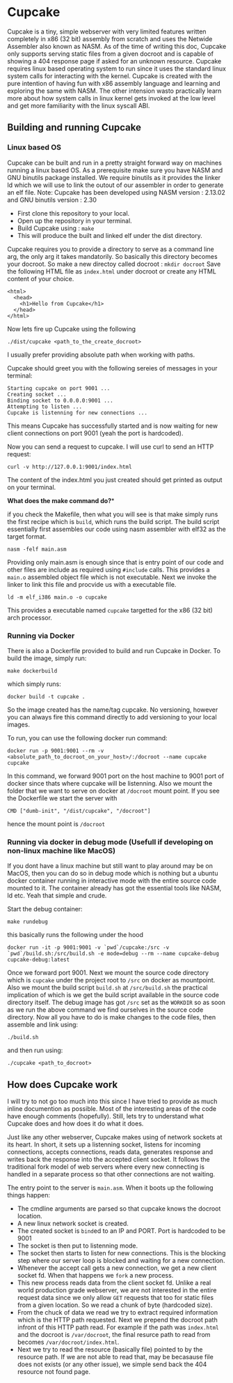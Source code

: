 # Cupcake

Cupcake is a tiny, simple webserver with very limited features written completely in x86 (32 bit) assembly from scratch and uses the Netwide Assembler
also known as NASM. As of the time of writing this doc, Cupcake only supports serving static files from a given docroot and is capable of showing
a 404 response page if asked for an unknown resource. Cupcake requires linux based operating system to run since it uses the standard linux system calls 
for interacting with the kernel.
Cupcake is created with the pure intention of having fun with x86 assembly language and learning and exploring the same with NASM.
The other intension wasto practically learn more about how system calls in linux kernel gets invoked at the low level and get more
familiarity with the linux syscall ABI.

## Building and running Cupcake

### Linux based OS

Cupcake can be built and run in a pretty straight forward way on machines running a linux based OS. As a prerequisite make sure you have NASM and
GNU binutils package installed. We require binutils as it provides the linker ld which we will use to link the outout of our assembler in order
to generate an elf file.
Note: Cupcake has been developed using NASM version :  2.13.02 and GNU binutils version : 2.30

- First clone this repository to your local.
- Open up the repository in your terminal.
- Build Cupcake using : ```make```
- This will produce the built and linked elf under the dist directory.

Cupcake requires you to provide a directory to serve as a command line arg, the only arg it takes mandatorily. So basically this directory becomes your
docroot.
So make a new directoy called docroot : ```mkdir docroot```
Save the following HTML file as ```index.html``` under docroot or create any HTML content of your choice.

```
<html>
  <head>
    <h1>Hello from Cupcake</h1>
  </head>
</html>
```

Now lets fire up Cupcake using the following

```
./dist/cupcake <path_to_the_create_docroot>
```
I usually prefer providing absolute path when working with paths.

Cupcake should greet you with the following sereies of messages in your terminal:
```
Starting cupcake on port 9001 ...
Creating socket ...
Binding socket to 0.0.0.0:9001 ...
Attempting to listen ...
Cupcake is listenning for new connections ...
```

This means Cupcake has successfully started and is now waiting for new client connections on port 9001 (yeah the port is hardcoded).

Now you can send a request to cupcake. I will use curl to send an HTTP request:

```
curl -v http://127.0.0.1:9001/index.html
```

The content of the index.html you just created should get printed as output on your terminal.

**What does the make command do?***

if you check the Makefile, then what you will see is that make simply runs the first recipe which is ```build```, which runs the build script.
The build script essentially first assembles our code using nasm assembler with elf32 as the target format.

```
nasm -felf main.asm
```

Providing only main.asm is enough since that is entry point of our code and other files are include as required using ```#include``` calls.
This provides a ```main.o``` assembled object file which is not executable.
Next we invoke the linker to link this file and procvide us with a executable file.

``` ld -m elf_i386 main.o -o cupcake ```

This provides a executable named ```cupcake``` targetted for the x86 (32 bit) arch processor.

### Running via Docker

There is also a Dockerfile provided to build and run Cupcake in Docker.
To build the image, simply run:

```
make dockerbuild
```

which simply runs:

``` 
docker build -t cupcake .
```

So the image created has the name/tag cupcake. No versioning, however you can always fire this command directly to add versioning to your local images.

To run, you can use the following docker run command:

```
docker run -p 9001:9001 --rm -v <absolute_path_to_docroot_on_your_host>/:/docroot --name cupcake cupcake
```

In this command, we forward 9001 port on the host machine to 9001 port of docker since thats where cupcake will be listenning. Also we mount the folder
that we want to serve on docker at ```/docroot``` mount point. If you see the Dockerfile we start the server with

```
CMD ["dumb-init", "/dist/cupcake", "/docroot"]
```
hence the mount point is ```/docroot```

### Running via docker in debug mode (Usefull if developing on non-linux machine like MacOS)

If you dont have a linux machine but still want to play around may be on MacOS, then you can do so in debug mode which is nothing but
a ubuntu docker container running in interactive mode with the entire source code mounted to it. The container already has got the essential
tools like NASM, ld etc. Yeah that simple and crude.

Start the debug container:

```
make rundebug
```

this basically runs the following under the hood
```
docker run -it -p 9001:9001 -v `pwd`/cupcake:/src -v `pwd`/build.sh:/src/build.sh -e mode=debug --rm --name cupcake-debug cupcake-debug:latest
```
Once we forward port 9001. Next we mount the source code directory which is ```cupcake``` under the project root to ```/src``` on docker as mountpoint.
Also we mount the build script ```build.sh``` at ```/src/build.sh``` the practical implication of which is we get the build script available in the
source code directory itself. The debug image has got ```/src``` set as the ```WORKDIR``` so as soon as we run the above command we find ourselves
in the source code directory. 
Now all you have to do is make changes to the code files, then assemble and link using:

```
./build.sh
```

and then run using:

```
./cupcake <path_to_docroot>
```

## How does Cupcake work

I will try to not go too much into this since I have tried to provide as much inline documention as possible. Most of the interesting areas of
the code have enough comments (hopefully). Still, lets try to understand what Cupcake does and how does it do what it does.

Just like any other webserver, Cupcake makes using of network sockets at its heart. In short, it sets up a listenning socket, listens for incoming
connections, accepts connections, reads data, generates response and writes back the response into the accepted client socket. It follows the
traditional fork model of web servers where every new connecting is handled in a separate process so that other connections are not waiting.

The entry point to the server is ```main.asm```. When it boots up the following things happen:

- The cmdline arguments are parsed so that cupcake knows the docroot location.
- A new linux network socket is created.
- The created socket is ```bind```ed to an IP and PORT. Port is hardcoded to be 9001
- The socket is then put to listenning mode.
- The socket then starts to listen for new connections. This is the blocking step where our server loop is blocked and waiting for a new connection.
- Whenever the accept call gets a new connection, we get a new client socket fd. When that happens we ```fork``` a new process.
- This new process reads data from the client socket fd. Unlike a real world production grade webserver, we are not interested in the entire request data   since we only allow ```GET``` requests that too for static files from a given location. So we read a chunk of byte (hardcoded size).
- From the chuck of data we read we try to extract required information which is the HTTP path requested. Next we prepend the docroot path infront of       this HTTP path read. For example if the path was ```index.html``` and the docroot is ```/var/docroot```, the final resurce path to read from becomes  ```/var/docroot/index.html```.
- Next we try to read the resource (basically file) pointed to by the resource path. If we are not able to read that, may be becasause file does not       exists (or any other issue), we simple send back the 404 resource not found page. 




